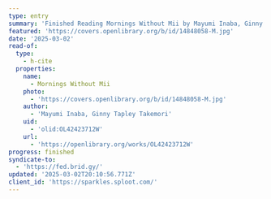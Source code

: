 ```yaml
---
type: entry
summary: 'Finished Reading Mornings Without Mii by Mayumi Inaba, Ginny Tapley Takemori'
featured: 'https://covers.openlibrary.org/b/id/14848058-M.jpg'
date: '2025-03-02'
read-of:
  type:
    - h-cite
  properties:
    name:
      - Mornings Without Mii
    photo:
      - 'https://covers.openlibrary.org/b/id/14848058-M.jpg'
    author:
      - 'Mayumi Inaba, Ginny Tapley Takemori'
    uid:
      - 'olid:OL42423712W'
    url:
      - 'https://openlibrary.org/works/OL42423712W'
progress: finished
syndicate-to:
  - 'https://fed.brid.gy/'
updated: '2025-03-02T20:10:56.771Z'
client_id: 'https://sparkles.sploot.com/'
---
```


